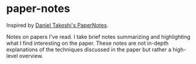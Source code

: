 # paper-notes

Inspired by [Daniel Takeshi's PaperNotes](https://github.com/DanielTakeshi/Paper_Notes).

Notes on papers I've read. I take brief notes summarizing and highlighting what I find interesting on the paper. These notes are not in-depth explanations of the techniques discussed in the paper but rather a high-level overview.
